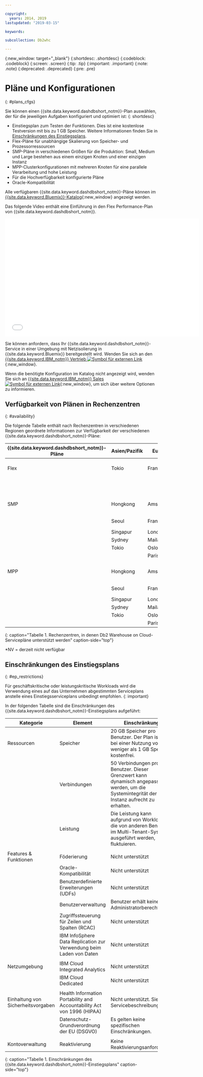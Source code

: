 ```yaml
---

copyright:
  years: 2014, 2019
lastupdated: "2019-03-15"

keywords:

subcollection: Db2whc

---
```


<!-- Attribute definitions --> 
{:new_window: target="_blank"}
{:shortdesc: .shortdesc}
{:codeblock: .codeblock}
{:screen: .screen}
{:tip: .tip}
{:important: .important}
{:note: .note}
{:deprecated: .deprecated}
{:pre: .pre}

# Pläne und Konfigurationen
{: #plans_cfgs}

Sie können einen {{site.data.keyword.dashdbshort_notm}}-Plan auswählen, der für die jeweiligen Aufgaben konfiguriert und optimiert ist:
{: shortdesc}

   * Einstiegsplan zum Testen der Funktionen. Dies ist eine kostenlose Testversion mit bis zu 1 GB Speicher. Weitere Informationen finden Sie in [Einschränkungen des Einstiegsplans](#ep_restrictions).
   * Flex-Pläne für unabhängige Skalierung von Speicher- und Prozessorressourcen
   * SMP-Pläne in verschiedenen Größen für die Produktion: Small, Medium und Large bestehen aus einem einzigen Knoten und einer einzigen Instanz
   * MPP-Clusterkonfigurationen mit mehreren Knoten für eine parallele Verarbeitung und hohe Leistung
   * Für die Hochverfügbarkeit konfigurierte Pläne
   * Oracle-Kompatibilität

Alle verfügbaren {{site.data.keyword.dashdbshort_notm}}-Pläne können im [{{site.data.keyword.Bluemix}}-Katalog](https://cloud.ibm.com/catalog/services/db2-warehouse){:new_window} angezeigt werden.
<!--   * Plans configured for data warehouse and online analytical processing (OLAP) workloads: [{{site.data.keyword.dashdbshort_notm}}](https://console.bluemix.net/catalog/services/db2-warehouse){:new_window} -->
<!--   * Plans configured for high-speed, transactional processing (OLTP): [{{site.data.keyword.dashdbshort_notm}} for Transactions](https://console.ng.bluemix.net/catalog/services/dashdb-for-transactions-sql-database){:new_window} -->

Das folgende Video enthält eine Einführung in den Flex Performance-Plan von {{site.data.keyword.dashdbshort_notm}}.

<iframe class="embed-responsive-item" id="youtubeplayer" title="Creating a connection from Cognos Analytics" type="text/html" width="640" height="390" src="//www.youtube.com/embed/59PKSnzNQAg?rel=0" frameborder="0" webkitallowfullscreen mozallowfullscreen allowfullscreen> </iframe>

Sie können anfordern, dass Ihr {{site.data.keyword.dashdbshort_notm}}-Service in einer Umgebung mit Netzisolierung in {{site.data.keyword.Bluemix}} bereitgestellt wird. Wenden Sie sich an den [{{site.data.keyword.IBM_notm}} Vertrieb ![Symbol für externen Link](../../icons/launch-glyph.svg "Symbol für externen Link")](https://www.ibm.com/connect/ibm/us/en/?lnk=fcw){:new_window}.

Wenn die benötigte Konfiguration im Katalog nicht angezeigt wird, wenden Sie sich an [{{site.data.keyword.IBM_notm}} Sales ![Symbol für externen Link](../../icons/launch-glyph.svg "Symbol für externen Link")](https://www.ibm.com/connect/ibm/us/en/?lnk=fcw){:new_window}, um sich über weitere Optionen zu informieren.

## Verfügbarkeit von Plänen in Rechenzentren
{: #availability}

Die folgende Tabelle enthält nach Rechenzentren in verschiedenen Regionen geordnete Informationen zur Verfügbarkeit der verschiedenen {{site.data.keyword.dashdbshort_notm}}-Pläne:

| {{site.data.keyword.dashdbshort_notm}}-Pläne | Asien/Pazifik | Europa    | Nord-/Mittelamerika     | Südamerika |
|------------------------------|--------------|-----------|---------------------------|---------------|
| Flex                         | Tokio        | Frankfurt | Washington D.C. (Vereinigte Staaten (Osten)) | *NV           |
|                              |              |           | Dallas (Vereinigte Staaten (Süden))         |               |  
|      |||||
| SMP                          | Hongkong    | Amsterdam | Washington D.C. (Vereinigte Staaten (Osten)) | Sao Paulo     |
|                              | Seoul        | Frankfurt | Dallas (Vereinigte Staaten (Süden))         |               | 
|                              | Singapur    | London    | Montreal                  |               | 
|                              | Sydney       | Mailand     | Querétaro                 |               | 
|                              | Tokio        | Oslo      | Toronto                   |               | 
|                              |              | Paris     |                           |               |
|      |||||
| MPP                          | Hongkong    | Amsterdam | Washington D.C. (Vereinigte Staaten (Osten)) | Sao Paulo     |
|                              | Seoul        | Frankfurt | Dallas (Vereinigte Staaten (Süden))         |               | 
|                              | Singapur    | London    | Montreal                  |               | 
|                              | Sydney       | Mailand     | Querétaro                 |               | 
|                              | Tokio        | Oslo      | Toronto                   |               | 
|                              |              | Paris     |                           |               |
{: caption="Tabelle 1. Rechenzentren, in denen Db2 Warehouse on Cloud-Servicepläne unterstützt werden" caption-side="top"}

*NV = derzeit nicht verfügbar

## Einschränkungen des Einstiegsplans
{: #ep_restrictions}

Für geschäftskritische oder leistungskritische Workloads wird die Verwendung eines auf das Unternehmen abgestimmten Serviceplans anstelle eines Einstiegsserviceplans unbedingt empfohlen. 
{: important}

In der folgenden Tabelle sind die Einschränkungen des {{site.data.keyword.dashdbshort_notm}}-Einstiegsplans aufgeführt:

| Kategorie | Element | Einschränkung | 
|----------|------|-------------|
| Ressourcen | Speicher | 20 GB Speicher pro Benutzer. Der Plan ist nur bei einer Nutzung von weniger als 1 GB Speicher kostenfrei. |
|  | Verbindungen | 50 Verbindungen pro Benutzer. Dieser Grenzwert kann dynamisch angepasst werden, um die Systemintegrität der Instanz aufrecht zu erhalten. |
|  | Leistung | Die Leistung kann aufgrund von Workloads, die von anderen Benutzern im Multi-Tenant-System ausgeführt werden, fluktuieren. |
|  |  |
| Features & Funktionen | Föderierung | Nicht unterstützt |
|  | Oracle-Kompatibilität | Nicht unterstützt |
|  | Benutzerdefinierte Erweiterungen (UDFs) | Nicht unterstützt |
|  | Benutzerverwaltung | Benutzer erhält keine Administratorberechtigung |
|  | Zugriffssteuerung für Zeilen und Spalten (RCAC) | Nicht unterstützt |
|  | IBM InfoSphere Data Replication zur Verwendung beim Laden von Daten | Nicht unterstützt |
|  |  |
| Netzumgebung | IBM Cloud Integrated Analytics | Nicht unterstützt |
|  | IBM Cloud Dedicated | Nicht unterstützt |
|  |  |
| Einhaltung von Sicherheitsvorgaben | Health Information Portability and Accountability Act von 1996 (HIPAA) | Nicht unterstützt. Siehe Servicebeschreibung. |
|  | Datenschutz-Grundverordnung der EU (DSGVO) | Es gelten keine spezifischen Einschränkungen. |
|  |  |
| Kontoverwaltung | Reaktivierung | Keine Reaktivierungsanforderung |
{: caption="Tabelle 1. Einschränkungen des {{site.data.keyword.dashdbshort_notm}}-Einstiegsplans" caption-side="top"}
